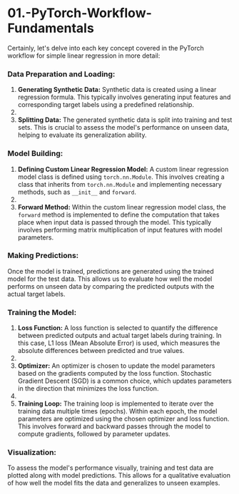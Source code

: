 # 01.-PyTorch-Workflow-Fundamentals

Certainly, let's delve into each key concept covered in the PyTorch workflow for simple linear regression in more detail:

### Data Preparation and Loading:

1. **Generating Synthetic Data:** Synthetic data is created using a linear regression formula. This typically involves generating input features and corresponding target labels using a predefined relationship.
2. 
3. **Splitting Data:** The generated synthetic data is split into training and test sets. This is crucial to assess the model's performance on unseen data, helping to evaluate its generalization ability.

### Model Building:

1. **Defining Custom Linear Regression Model:** A custom linear regression model class is defined using `torch.nn.Module`. This involves creating a class that inherits from `torch.nn.Module` and implementing necessary methods, such as `__init__` and `forward`.
2. 
3. **Forward Method:** Within the custom linear regression model class, the `forward` method is implemented to define the computation that takes place when input data is passed through the model. This typically involves performing matrix multiplication of input features with model parameters.

### Making Predictions:


Once the model is trained, predictions are generated using the trained model for the test data. This allows us to evaluate how well the model performs on unseen data by comparing the predicted outputs with the actual target labels.

### Training the Model:

1. **Loss Function:** A loss function is selected to quantify the difference between predicted outputs and actual target labels during training. In this case, L1 loss (Mean Absolute Error) is used, which measures the absolute differences between predicted and true values.
2. 
3. **Optimizer:** An optimizer is chosen to update the model parameters based on the gradients computed by the loss function. Stochastic Gradient Descent (SGD) is a common choice, which updates parameters in the direction that minimizes the loss function.
4. 
5. **Training Loop:** The training loop is implemented to iterate over the training data multiple times (epochs). Within each epoch, the model parameters are optimized using the chosen optimizer and loss function. This involves forward and backward passes through the model to compute gradients, followed by parameter updates.

### Visualization:

To assess the model's performance visually, training and test data are plotted along with model predictions. This allows for a qualitative evaluation of how well the model fits the data and generalizes to unseen examples.
